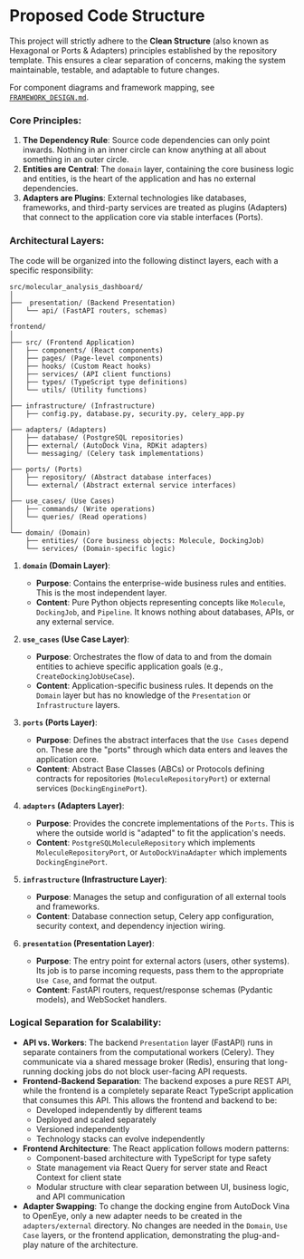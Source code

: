 # Proposed Code Structure

This project will strictly adhere to the **Clean Structure** (also known as Hexagonal or Ports & Adapters) principles established by the repository template. This ensures a clear separation of concerns, making the system maintainable, testable, and adaptable to future changes.

For component diagrams and framework mapping, see [`FRAMEWORK_DESIGN.md`](./FRAMEWORK_DESIGN.md).

### Core Principles:

1.  **The Dependency Rule**: Source code dependencies can only point inwards. Nothing in an inner circle can know anything at all about something in an outer circle.
2.  **Entities are Central**: The `domain` layer, containing the core business logic and entities, is the heart of the application and has no external dependencies.
3.  **Adapters are Plugins**: External technologies like databases, frameworks, and third-party services are treated as plugins (Adapters) that connect to the application core via stable interfaces (Ports).

### Architectural Layers:

The code will be organized into the following distinct layers, each with a specific responsibility:

```
src/molecular_analysis_dashboard/
│
├──  presentation/ (Backend Presentation)
│   └── api/ (FastAPI routers, schemas)
│
frontend/
│
├── src/ (Frontend Application)
│   ├── components/ (React components)
│   ├── pages/ (Page-level components)
│   ├── hooks/ (Custom React hooks)
│   ├── services/ (API client functions)
│   ├── types/ (TypeScript type definitions)
│   └── utils/ (Utility functions)
│
├── infrastructure/ (Infrastructure)
│   ├── config.py, database.py, security.py, celery_app.py
│
├── adapters/ (Adapters)
│   ├── database/ (PostgreSQL repositories)
│   ├── external/ (AutoDock Vina, RDKit adapters)
│   └── messaging/ (Celery task implementations)
│
├── ports/ (Ports)
│   ├── repository/ (Abstract database interfaces)
│   └── external/ (Abstract external service interfaces)
│
├── use_cases/ (Use Cases)
│   ├── commands/ (Write operations)
│   └── queries/ (Read operations)
│
└── domain/ (Domain)
    ├── entities/ (Core business objects: Molecule, DockingJob)
    └── services/ (Domain-specific logic)
```

1.  **`domain` (Domain Layer)**:
    - **Purpose**: Contains the enterprise-wide business rules and entities. This is the most independent layer.
    - **Content**: Pure Python objects representing concepts like `Molecule`, `DockingJob`, and `Pipeline`. It knows nothing about databases, APIs, or any external service.

2.  **`use_cases` (Use Case Layer)**:
    - **Purpose**: Orchestrates the flow of data to and from the domain entities to achieve specific application goals (e.g., `CreateDockingJobUseCase`).
    - **Content**: Application-specific business rules. It depends on the `Domain` layer but has no knowledge of the `Presentation` or `Infrastructure` layers.

3.  **`ports` (Ports Layer)**:
    - **Purpose**: Defines the abstract interfaces that the `Use Cases` depend on. These are the "ports" through which data enters and leaves the application core.
    - **Content**: Abstract Base Classes (ABCs) or Protocols defining contracts for repositories (`MoleculeRepositoryPort`) or external services (`DockingEnginePort`).

4.  **`adapters` (Adapters Layer)**:
    - **Purpose**: Provides the concrete implementations of the `Ports`. This is where the outside world is "adapted" to fit the application's needs.
    - **Content**: `PostgreSQLMoleculeRepository` which implements `MoleculeRepositoryPort`, or `AutoDockVinaAdapter` which implements `DockingEnginePort`.

5.  **`infrastructure` (Infrastructure Layer)**:
    - **Purpose**: Manages the setup and configuration of all external tools and frameworks.
    - **Content**: Database connection setup, Celery app configuration, security context, and dependency injection wiring.

6.  **`presentation` (Presentation Layer)**:
    - **Purpose**: The entry point for external actors (users, other systems). Its job is to parse incoming requests, pass them to the appropriate `Use Case`, and format the output.
    - **Content**: FastAPI routers, request/response schemas (Pydantic models), and WebSocket handlers.

### Logical Separation for Scalability:

-   **API vs. Workers**: The backend `Presentation` layer (FastAPI) runs in separate containers from the computational workers (Celery). They communicate via a shared message broker (Redis), ensuring that long-running docking jobs do not block user-facing API requests.
-   **Frontend-Backend Separation**: The backend exposes a pure REST API, while the frontend is a completely separate React TypeScript application that consumes this API. This allows the frontend and backend to be:
    - Developed independently by different teams
    - Deployed and scaled separately
    - Versioned independently
    - Technology stacks can evolve independently
-   **Frontend Architecture**: The React application follows modern patterns:
    - Component-based architecture with TypeScript for type safety
    - State management via React Query for server state and React Context for client state
    - Modular structure with clear separation between UI, business logic, and API communication
-   **Adapter Swapping**: To change the docking engine from AutoDock Vina to OpenEye, only a new adapter needs to be created in the `adapters/external` directory. No changes are needed in the `Domain`, `Use Case` layers, or the frontend application, demonstrating the plug-and-play nature of the architecture.
